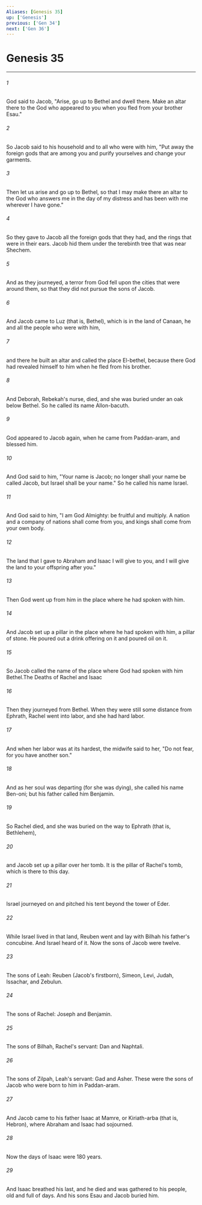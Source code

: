 ```yaml
---
Aliases: [Genesis 35]
up: ['Genesis']
previous: ['Gen 34']
next: ['Gen 36']
---
```

# Genesis 35
***



###### 1 
God said to Jacob, "Arise, go up to Bethel and dwell there. Make an altar there to the God who appeared to you when you fled from your brother Esau." 

###### 2 
So Jacob said to his household and to all who were with him, "Put away the foreign gods that are among you and purify yourselves and change your garments. 

###### 3 
Then let us arise and go up to Bethel, so that I may make there an altar to the God who answers me in the day of my distress and has been with me wherever I have gone." 

###### 4 
So they gave to Jacob all the foreign gods that they had, and the rings that were in their ears. Jacob hid them under the terebinth tree that was near Shechem. 

###### 5 
And as they journeyed, a terror from God fell upon the cities that were around them, so that they did not pursue the sons of Jacob. 

###### 6 
And Jacob came to Luz (that is, Bethel), which is in the land of Canaan, he and all the people who were with him, 

###### 7 
and there he built an altar and called the place El-bethel, because there God had revealed himself to him when he fled from his brother. 

###### 8 
And Deborah, Rebekah's nurse, died, and she was buried under an oak below Bethel. So he called its name Allon-bacuth. 

###### 9 
God appeared to Jacob again, when he came from Paddan-aram, and blessed him. 

###### 10 
And God said to him, "Your name is Jacob; no longer shall your name be called Jacob, but Israel shall be your name." So he called his name Israel. 

###### 11 
And God said to him, "I am God Almighty: be fruitful and multiply. A nation and a company of nations shall come from you, and kings shall come from your own body. 

###### 12 
The land that I gave to Abraham and Isaac I will give to you, and I will give the land to your offspring after you." 

###### 13 
Then God went up from him in the place where he had spoken with him. 

###### 14 
And Jacob set up a pillar in the place where he had spoken with him, a pillar of stone. He poured out a drink offering on it and poured oil on it. 

###### 15 
So Jacob called the name of the place where God had spoken with him Bethel.The Deaths of Rachel and Isaac 

###### 16 
Then they journeyed from Bethel. When they were still some distance from Ephrath, Rachel went into labor, and she had hard labor. 

###### 17 
And when her labor was at its hardest, the midwife said to her, "Do not fear, for you have another son." 

###### 18 
And as her soul was departing (for she was dying), she called his name Ben-oni; but his father called him Benjamin. 

###### 19 
So Rachel died, and she was buried on the way to Ephrath (that is, Bethlehem), 

###### 20 
and Jacob set up a pillar over her tomb. It is the pillar of Rachel's tomb, which is there to this day. 

###### 21 
Israel journeyed on and pitched his tent beyond the tower of Eder. 

###### 22 
While Israel lived in that land, Reuben went and lay with Bilhah his father's concubine. And Israel heard of it. Now the sons of Jacob were twelve. 

###### 23 
The sons of Leah: Reuben (Jacob's firstborn), Simeon, Levi, Judah, Issachar, and Zebulun. 

###### 24 
The sons of Rachel: Joseph and Benjamin. 

###### 25 
The sons of Bilhah, Rachel's servant: Dan and Naphtali. 

###### 26 
The sons of Zilpah, Leah's servant: Gad and Asher. These were the sons of Jacob who were born to him in Paddan-aram. 

###### 27 
And Jacob came to his father Isaac at Mamre, or Kiriath-arba (that is, Hebron), where Abraham and Isaac had sojourned. 

###### 28 
Now the days of Isaac were 180 years. 

###### 29 
And Isaac breathed his last, and he died and was gathered to his people, old and full of days. And his sons Esau and Jacob buried him.
